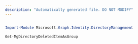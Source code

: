 ```yaml
---
description: "Automatically generated file. DO NOT MODIFY"
---
```


```powershell

Import-Module Microsoft.Graph.Identity.DirectoryManagement

Get-MgDirectoryDeletedItemAsGroup

```